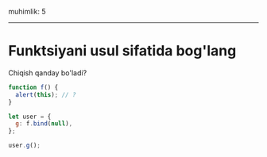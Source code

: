 muhimlik: 5

---

# Funktsiyani usul sifatida bog'lang

Chiqish qanday bo'ladi?

```js
function f() {
  alert(this); // ?
}

let user = {
  g: f.bind(null),
};

user.g();
```
